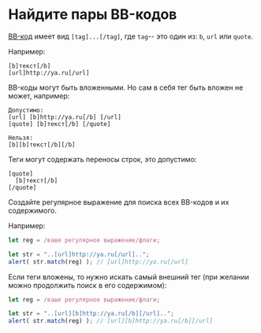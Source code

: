 # Найдите пары BB-кодов

[BB-код](https://ru.wikipedia.org/wiki/BBCode) имеет вид `[tag]...[/tag]`, где `tag`-- это один из: `b`, `url` или `quote`.

Например:
```
[b]текст[/b]
[url]http://ya.ru[/url]
```

BB-коды могут быть вложенными. Но сам в себя тег быть вложен не может, например:

```
Допустимо:
[url] [b]http://ya.ru[/b] [/url]
[quote] [b]текст[/b] [/quote]

Нельзя:
[b][b]текст[/b][/b]
```

Теги могут содержать переносы строк, это допустимо:

```
[quote]
  [b]текст[/b]
[/quote]
```

Создайте регулярное выражение для поиска всех BB-кодов и их содержимого.

Например:

```js
let reg = /ваше регулярное выражение/флаги;

let str = "..[url]http://ya.ru[/url]..";
alert( str.match(reg) ); // [url]http://ya.ru[/url]
```

Если теги вложены, то нужно искать самый внешний тег (при желании можно продолжить поиск в его содержимом):

```js
let reg = /ваше регулярное выражение/флаги;

let str = "..[url][b]http://ya.ru[/b][/url]..";
alert( str.match(reg) ); // [url][b]http://ya.ru[/b][/url]
```
